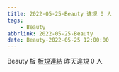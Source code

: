 ```yaml
---
title: 2022-05-25-Beauty 違規 0 人
tags:
    - Beauty
abbrlink: 2022-05-25-Beauty
date: Beauty-2022-05-25 12:00:00
---
```

Beauty 板 [板規連結](https://www.ptt.cc/bbs/Beauty/M.1630069980.A.84B.html)
昨天違規 0 人
